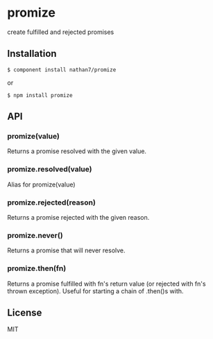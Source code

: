 # promize

  create fulfilled and rejected promises

## Installation

    $ component install nathan7/promize

  or

    $ npm install promize

## API

### promize(value)

  Returns a promise resolved with the given value.

### promize.resolved(value)

  Alias for promize(value)

### promize.rejected(reason)

  Returns a promise rejected with the given reason.

### promize.never()

  Returns a promise that will never resolve.

### promize.then(fn)

  Returns a promise fulfilled with fn's return value (or rejected with fn's thrown exception).
  Useful for starting a chain of .then()s with.

## License

  MIT
